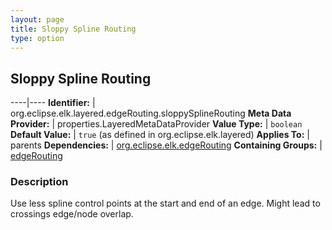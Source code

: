 ```yaml
---
layout: page
title: Sloppy Spline Routing
type: option
---
```

## Sloppy Spline Routing

----|----
**Identifier:** | org.eclipse.elk.layered.edgeRouting.sloppySplineRouting
**Meta Data Provider:** | properties.LayeredMetaDataProvider
**Value Type:** | `boolean`
**Default Value:** | `true` (as defined in org.eclipse.elk.layered)
**Applies To:** | parents
**Dependencies:** | [org.eclipse.elk.edgeRouting](org-eclipse-elk-edgeRouting)
**Containing Groups:** | [edgeRouting](org-eclipse-elk-layered-edgeRouting)


### Description
Use less spline control points at the start and end of an edge. Might lead to crossings edge/node overlap.

